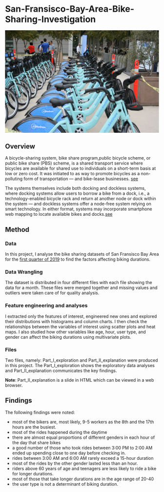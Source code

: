 # San-Fransisco-Bay-Area-Bike-Sharing-Investigation

<img src="bike.jpg" alt="Bike Sharing" style="max-width: 100%;">

## Overview
A bicycle-sharing system, bike share program,public bicycle scheme, or public bike share (PBS) scheme, is a shared transport service where bicycles are available for shared use to individuals on a short-term basis at low or zero cost. It was initiated to as way to promote bicycles as a non-polluting form of transportation — and bike-lease businesses. [see](https://en.wikipedia.org/wiki/Bicycle-sharing_system)

The systems themselves include both docking and dockless systems, where docking systems allow users to borrow a bike from a dock, i.e., a technology-enabled bicycle rack and return at another node or dock within the system — and dockless systems offer a node-free system relying on smart technology. In either format, systems may incorporate smartphone web mapping to locate available bikes and docks.[see](https://en.wikipedia.org/wiki/Bicycle-sharing_system)


## Method

### Data
In this project, I analyse the bike sharing datasets of San Fransisco Bay Area for the [first quarter of 2019](https://s3.amazonaws.com/fordgobike-data/index.html) to find the factors affecting biking durations. 

### Data Wrangling
The dataset is distributed in four different files with each file showing the data for a month. These files were merged together and missing values and outliers were taken care of for quality analysis.

### Feature engineering and analyses
I extracted only the features of interest, engineered new ones and explored their distributions with histograms and column charts. I then check the relationships between the variables of interest using scatter plots and heat maps. I also studied how other variables like age, hour, user type, and gender can affect the biking durations using multivariate plots. 

### Files
Two files, namely: Part_I_exploration and Part_II_explanation were produced in this project. The Part_I_exploration shows the exploratory data analyses and Part_II_explanation communicates the key findings.

**Note**: Part_II_explanation is a slide in HTML which can be viewed in a web browser.

## Findings
The following findings were noted:
- most of the bikers are, most likely, 9-5 workers as the 8th and the 17th hours are the busiest.
- most of the rides happened during the daytime 
- there are almost equal proportions of different genders in each hour of the day that share bikes
- a good number of those who took rides between 3:00 PM to 2:00 AM ended up spending close to one day before checking in.
- rides between 3:00 AM and 6:00 AM rarely exceed a 15-hour duration
- most of the rides by the other gender lasted less than an hour.
- riders above 60 years of age and teenagers are less likely to ride a bike for longer durations.
- most of those that take longer durations are in the age range of 20-40
- the user type is not a determinant of biking duration.
